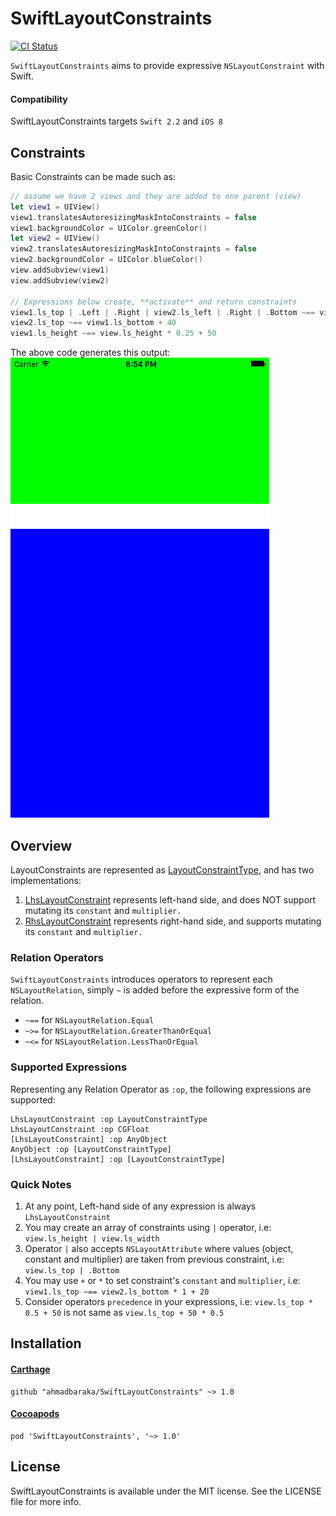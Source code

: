 # SwiftLayoutConstraints

[![CI Status](http://img.shields.io/travis/ahmadbaraka/SwiftLayoutConstraints.svg?style=flat)](https://travis-ci.org/ahmadbaraka/SwiftLayoutConstraints)

`SwiftLayoutConstraints` aims to provide expressive `NSLayoutConstraint` with Swift.

#### Compatibility

SwiftLayoutConstraints targets `Swift 2.2` and `iOS 8`

## Constraints

Basic Constraints can be made such as:

```swift
// assume we have 2 views and they are added to one parent (view)
let view1 = UIView()
view1.translatesAutoresizingMaskIntoConstraints = false
view1.backgroundColor = UIColor.greenColor()
let view2 = UIView()
view2.translatesAutoresizingMaskIntoConstraints = false
view2.backgroundColor = UIColor.blueColor()
view.addSubview(view1)
view.addSubview(view2)

// Expressions below create, **activate** and return constraints
view1.ls_top | .Left | .Right | view2.ls_left | .Right | .Bottom ~== view
view2.ls_top ~== view1.ls_bottom + 40
view1.ls_height ~== view.ls_height * 0.25 + 50
```
The above code generates this output:  
![Example](Icons/Example.png)

## Overview

LayoutConstraints are represented as [LayoutConstraintType](/SwiftLayoutConstraints/Classes/LayoutConstraintType.swift), and has two implementations:
 1. [LhsLayoutConstraint](/SwiftLayoutConstraints/Classes/LhsLayoutConstraint.swift) represents left-hand side, and does NOT support mutating its `constant` and `multiplier.`
 1. [RhsLayoutConstraint](/SwiftLayoutConstraints/Classes/RhsLayoutConstraint.swift) represents right-hand side, and supports mutating its `constant` and `multiplier.`

### Relation Operators

`SwiftLayoutConstraints` introduces operators to represent each `NSLayoutRelation`, simply `~` is added before the expressive form of the relation.
 * `~==` for `NSLayoutRelation.Equal`
 * `~>=` for `NSLayoutRelation.GreaterThanOrEqual`
 * `~<=` for `NSLayoutRelation.LessThanOrEqual`

### Supported Expressions

Representing any Relation Operator as `:op`, the following expressions are supported:

```
LhsLayoutConstraint :op LayoutConstraintType
LhsLayoutConstraint :op CGFloat
[LhsLayoutConstraint] :op AnyObject
AnyObject :op [LayoutConstraintType]
[LhsLayoutConstraint] :op [LayoutConstraintType]
```

###  Quick Notes

 1. At any point, Left-hand side of any expression is always `LhsLayoutConstraint`
 1. You may create an array of constraints using `|` operator, i.e: `view.ls_height | view.ls_width`
 1. Operator `|` also accepts `NSLayoutAttribute` where values (object, constant and multiplier) are taken from previous constraint, i.e: `view.ls_top | .Bottom`
 1. You may use `+` or `*` to set constraint's `constant` and `multiplier`, i.e: `view1.ls_top ~== view2.ls_bottom * 1 + 20`
 1. Consider operators `precedence` in your expressions, i.e: `view.ls_top * 0.5 + 50` is not same as `view.ls_top + 50 * 0.5`

## Installation

#### [Carthage](https://github.com/Carthage/Carthage)
```
github "ahmadbaraka/SwiftLayoutConstraints" ~> 1.0
```

#### [Cocoapods](https://cocoapods.org)
```
pod 'SwiftLayoutConstraints', '~> 1.0'
```

## License

SwiftLayoutConstraints is available under the MIT license. See the LICENSE file for more info.
